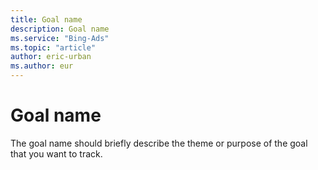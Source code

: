 ```yaml
---
title: Goal name
description: Goal name
ms.service: "Bing-Ads"
ms.topic: "article"
author: eric-urban
ms.author: eur
---
```


# Goal name

The goal name should briefly describe the theme or purpose of the goal that you want to track.


